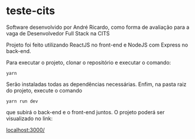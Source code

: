 # teste-cits
Software desenvolvido por André Ricardo, como forma de avaliação para a vaga de Desenvolvedor Full Stack na CITS

Projeto foi feito utilizando ReactJS no front-end e NodeJS com Express no back-end.

Para executar o projeto, clonar o repositório e executar o comando:

`yarn`
 
 Serão instaladas todas as dependências necessárias. Enfim, na pasta raiz do projeto, execute o comando 
 
 `yarn run dev` 
 
 que subirá o back-end e o front-end juntos. O projeto poderá ser visualizado no link:
 
 [localhost:3000/](http://localhost:3000/)
